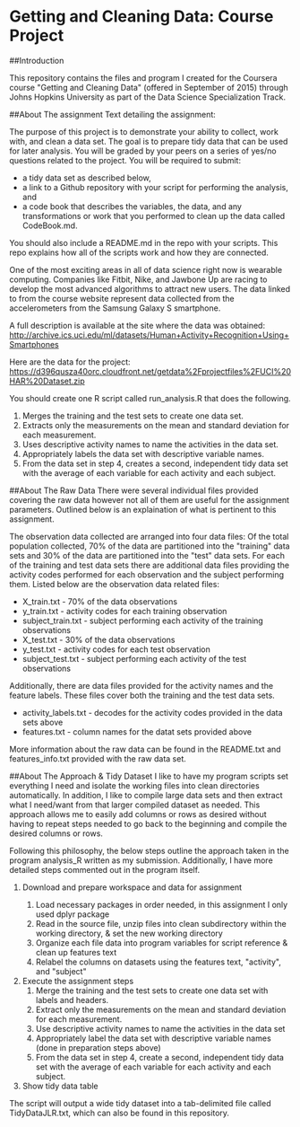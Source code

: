 # Getting and Cleaning Data: Course Project

##Introduction

This repository contains the files and program I created for the Coursera course "Getting and Cleaning Data" (offered in 
September of 2015) through Johns Hopkins University as part of the Data Science Specialization Track. 

##About The assignment
Text detailing the assignment:

The purpose of this project is to demonstrate your ability to collect, work with, and clean a data set. The goal is to prepare tidy data that can be used for later analysis. You will be graded by your peers on a series of yes/no questions related to the project. You will be required to submit: 
<ul>
<li>a tidy data set as described below, 
<li>a link to a Github repository with your script for performing the analysis, and 
<li>a code book that describes the variables, the data, and any transformations or work that you performed to clean up the data called CodeBook.md. 
</ul>
You should also include a README.md in the repo with your scripts. This repo explains how all of the scripts work and how they are connected.

One of the most exciting areas in all of data science right now is wearable computing. Companies like Fitbit, Nike, and Jawbone Up are racing to develop the most advanced algorithms to attract new users. The data linked to from the course website represent data collected from the accelerometers from the Samsung Galaxy S smartphone. 

A full description is available at the site where the data was obtained: 
http://archive.ics.uci.edu/ml/datasets/Human+Activity+Recognition+Using+Smartphones 

Here are the data for the project:
https://d396qusza40orc.cloudfront.net/getdata%2Fprojectfiles%2FUCI%20HAR%20Dataset.zip 

You should create one R script called run_analysis.R that does the following.
<ol>
	<li> Merges the training and the test sets to create one data set.</li>
	<li> Extracts only the measurements on the mean and standard deviation for each measurement.</li>
	<li> Uses descriptive activity names to name the activities in the data set.</li>
	<li> Appropriately labels the data set with descriptive variable names.</li>
	<li> From the data set in step 4, creates a second, independent tidy data set with the average of each variable for each activity and each subject.</li>
</ol>
##About The Raw Data
There were several individual files provided covering the raw data however not all of them are useful for the assignment parameters. Outlined below is an explaination of what is pertinent to this assignment. 

The observation data collected are arranged into four data files: Of the total population collected, 70% of the data are partitioned into the "training" data sets and 30% of the data are partitioned into the "test" data sets. For each of the training and test data sets there are additional data files providing the activity codes performed for each observation and the subject performing them. Listed below are the observation data related files:
<ul>
  <li>X_train.txt - 70% of the data observations</li>
  <li>y_train.txt - activity codes for each training observation</li>
  <li>subject_train.txt - subject performing each activity of the training observations</li>
  <li>X_test.txt - 30% of the data observations</li>
  <li>y_test.txt - activity codes for each test observation</li>
  <li>subject_test.txt - subject performing each activity of the test observations</li>
</ul>

Additionally, there are data files provided for the activity names and the feature labels. These files cover both the training and the test data sets.
<ul>
  <li>activity_labels.txt - decodes for the activity codes provided in the data sets above</li>
  <li>features.txt - column names for the datat sets provided above</li>
</ul>

More information about the raw data can be found in the README.txt and features_info.txt provided with the raw data set.

##About The Approach & Tidy Dataset
I like to have my program scripts set everything I need and isolate the working files into clean directories automatically. In addition, I like to compile large data sets and then extract what I need/want from that larger compiled dataset as needed. This approach allows me to easily add columns or rows as desired without having to repeat steps needed to go back to the beginning and compile the desired columns or rows.

Following this philosophy, the below steps outline the approach taken in the program analysis_R written as my submission. Additionally, I have more detailed steps commented out in the program itself.
<ol>
  <li>Download and prepare workspace and data for assignment</li>
  <ol>
    <li>Load necessary packages in order needed, in this assignment I only used dplyr package</li>
    <li>Read in the source file, unzip files into clean subdirectory within the working directory, & set the new working directory</li>
    <li>Organize each file data into program variables for script reference & clean up features text</li>
    <li>Relabel the columns on datasets using the features text, "activity", and "subject"</li>
    </ol>
  <li>Execute the assignment steps
  <ol>
    <li>Merge the training and the test sets to create one data set with labels and headers.</li>
    <li>Extract only the measurements on the mean and standard deviation for each measurement.</li>
    <li>Use descriptive activity names to name the activities in the data set</li>
    <li>Appropriately label the data set with descriptive variable names (done in preparation steps above)</li>
    <li>From the data set in step 4, create a second, independent tidy data set with the average of each variable for each activity and each subject.</li>
    </ol>
  <li>Show tidy data table
  </ol>
The script will output a wide tidy dataset into a tab-delimited file called TidyDataJLR.txt, which can also be found in this repository.
